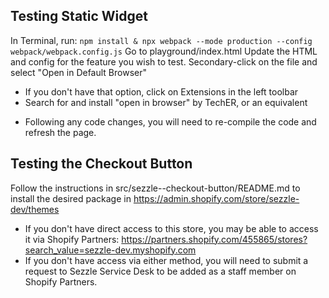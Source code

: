 
## Testing Static Widget

In Terminal, run: `npm install & npx webpack --mode production --config webpack/webpack.config.js`
Go to playground/index.html
Update the HTML and config for the feature you wish to test.
Secondary-click on the file and select "Open in Default Browser"
 - If you don't have that option, click on Extensions in the left toolbar
 - Search for and install "open in browser" by TechER, or an equivalent

* Following any code changes, you will need to re-compile the code and refresh the page.

## Testing the Checkout Button

Follow the instructions in src/sezzle--checkout-button/README.md to install the desired package in https://admin.shopify.com/store/sezzle-dev/themes
 - If you don't have direct access to this store, you may be able to access it via Shopify Partners: https://partners.shopify.com/455865/stores?search_value=sezzle-dev.myshopify.com
 - If you don't have access via either method, you will need to submit a request to Sezzle Service Desk to be added as a staff member on Shopify Partners.